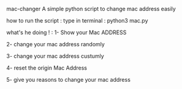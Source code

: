 mac-changer
A simple python script to change mac address easily

how to run the script :
type in terminal : python3 mac.py

what's he doing ! :
1- Show your Mac ADDRESS

2- change your mac address randomly

3- change your mac address custumly

4- reset the origin Mac Address

5- give you reasons to change your mac address
